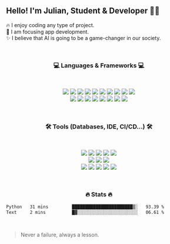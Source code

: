## Hello! I'm Julian, Student & Developer 👋🏻

🔥 I enjoy coding any type of project. <br>
🎯 I am focusing app development. <br>
✨ I believe that AI is going to be a game-changer in our society.

<br />

<h3 align="center">💻 Languages & Frameworks 💻</h3>

<br />

<p align="center"> 
  <img src="https://img.shields.io/badge/JavaScript-323330?style=for-the-badge&logo=javascript&logoColor=F7DF1E"/>
  <img src="https://img.shields.io/badge/TypeScript-323330?style=for-the-badge&logo=typescript&logoColor=007ACC"/>
  <img src="https://img.shields.io/badge/PHP-323330?style=for-the-badge&logo=php&logoColor=777BB4"/>
  <img src="https://img.shields.io/badge/java-323330.svg?style=for-the-badge&logo=openjdk&logoColor=ED8B00"/> 
  <img src="https://img.shields.io/badge/C-323330?style=for-the-badge&logo=c&logoColor=00599C"/> 
  <img src="https://img.shields.io/badge/MySQL-323330?style=for-the-badge&logo=mysql&logoColor=FFFFFF"/> 
  <img src="https://img.shields.io/badge/Shell_Script-323330?style=for-the-badge&logo=gnu-bash&logoColor=FFFFFF"/> 
  <img src="https://img.shields.io/badge/Python-323330?style=for-the-badge&logo=python&logoColor=FFDE57"/> 
  <img src="https://img.shields.io/badge/HTML5-323330?style=for-the-badge&logo=html5&logoColor=E34C26"/> 
  <img src="https://img.shields.io/badge/CSS3-323330?style=for-the-badge&logo=css3&logoColor=1572B6"/>
  <br />
  <img src="https://img.shields.io/badge/Node.js-323330?style=for-the-badge&logo=node.js&logoColor=43853D"/>
  <img src="https://img.shields.io/badge/Angular-323330?style=for-the-badge&logo=angular&logoColor=F11653" />
  <img src="https://img.shields.io/badge/React-323330?style=for-the-badge&logo=react&logoColor=61DAFB"/>
  <img src="https://img.shields.io/badge/React_Native-323330?style=for-the-badge&logo=react&logoColor=61DAFB"/> 
  <img src="https://img.shields.io/badge/Vue.js-323330?style=for-the-badge&logo=vue.js&logoColor=4FC08D"/> 
  <img src="https://img.shields.io/badge/AdonisJS-323330?style=for-the-badge&logo=adonisjs&logoColor=5A45FF"/> 
  <img src="https://img.shields.io/badge/Spring-323330?style=for-the-badge&logo=spring&logoColor=6DB33F"/> 
  <img src="https://img.shields.io/badge/Spring_Boot-323330?style=for-the-badge&logo=spring-boot&logoColor=6DB33F"/>
</p>

<br />

<h3 align="center">🛠️ Tools (Databases, IDE, CI/CD...) 🛠️</h3>

<br />

<p align="center"> 
  <img src="https://img.shields.io/badge/MongoDB-323330?style=for-the-badge&logo=mongodb&logoColor=47A248"/>
  <img src="https://img.shields.io/badge/phpMyAdmin-323330?style=for-the-badge&logo=phpmyadmin&logoColor=777BB4" />
  <img src="https://img.shields.io/badge/PostgreSQL-323330?style=for-the-badge&logo=postgresql&logoColor=4169E1" />
  <img src="https://img.shields.io/badge/MariaDB-323330?style=for-the-badge&logo=mariadb&logoColor=FFFFFF" />
  <img src="https://img.shields.io/badge/SQLite-323330?style=for-the-badge&logo=sqlite&logoColor=003B57" />
  <br />
  <img src="https://img.shields.io/badge/IntelliJ%20IDEA-323330?style=for-the-badge&logo=intellij-idea&logoColor=DD1265" />
  <img src="https://img.shields.io/badge/VSCode-323330?style=for-the-badge&logo=vscode&logoColor=FFFFFF" />
  <img src="https://img.shields.io/badge/Sublime_Text-323330?style=for-the-badge&logo=sublime-text&logoColor=FF9800" />
  <br />
  <img src="https://img.shields.io/badge/Git-323330?style=for-the-badge&logo=git&logoColor=F05032" />
  <img src="https://img.shields.io/badge/GitLab-323330?style=for-the-badge&logo=gitlab&logoColor=FC6D26" />
  <img src="https://img.shields.io/badge/GitHub-323330?style=for-the-badge&logo=github&logoColor=FFFFFF" />
  <img src="https://img.shields.io/badge/Vercel-323330?style=for-the-badge&logo=vercel&logoColor=FFFFFF" />
  <img src="https://img.shields.io/badge/Docker-323330?style=for-the-badge&logo=docker&logoColor=2496ED" />
</p>

<br />

<h3 align="center">🔥 Stats 🔥</h3>

<!--START_SECTION:waka-->

```txt
Python   31 mins         ███████████████████████▒░   93.39 %
Text     2 mins          █▓░░░░░░░░░░░░░░░░░░░░░░░   06.61 %
```

<!--END_SECTION:waka-->

<br />

> Never a failure, always a lesson.
